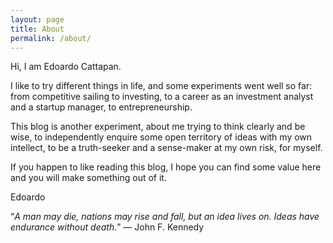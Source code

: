 ```yaml
---
layout: page
title: About
permalink: /about/
---
```


Hi, I am Edoardo Cattapan.

I like to try different things in life, and some experiments went well so far: from competitive sailing to investing, to a career as an investment analyst and a startup manager, to entrepreneurship.

This blog is another experiment, about me trying to think clearly and be wise, to independently enquire some open territory of ideas with my own intellect, to be a truth-seeker and a sense-maker at my own risk, for myself.

If you happen to like reading this blog, I hope you can find some value here and you will make something out of it.

Edoardo


“*A man may die, nations may rise and fall, but an idea lives on. Ideas have endurance without death.*” ― John F. Kennedy
